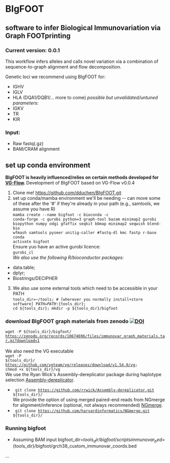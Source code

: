 # BIgFOOT
## software to infer Biological Immunovariation via Graph FOOTprinting
### Current version: 0.0.1

This workflow infers alleles and calls novel variation via a combination of sequence-to-graph alignment and flow decomposition.

Genetic loci we recommend using BIgFOOT for:
- IGHV
- IGLV
- HLA (DQA1/DQB1/... more to come)
 <i> possible but unvalidated/untuned parameters: </i>
- IGKV
- TR
- KIR

### Input: 
- Raw fastq(.gz)
- BAM/CRAM alignment

## set up conda environment
<b> BIgFOOT is heavily influenced/relies on certain methods developed for <a href="https://bitbucket.org/jbaaijens/vg-flow/src/master/">VG-Flow</a>. </b> Development of BIgFOOT based on VG-Flow v0.0.4

1) Clone me! https://github.com/dduchen/BIgFOOT.git
2) set up conda/mamba environment we'll be needing -- can move some of these after the '#' if they're already in your path (e.g., samtools, we assume you have R)<br>
<code>mamba create --name bigfoot -c bioconda -c conda-forge -c gurobi python=3 graph-tool bazam minimap2 gurobi biopython numpy odgi gfaffix seqkit bbmap minimap2 seqwish blend-bio wfmash samtools pyseer unitig-caller #fastq-dl kmc fastp r-base
conda activate bigfoot </code><br>
Ensure yuo have an active gurobi licence:<br>
<code>gurobi_cl</code><br>
<i> We also use the following R/bioconductor packages: </i><br>
- data.table;
- dplyr;
- Biostrings/DECIPHER </code>

3) We also use some external tools which need to be accessible in your PATH<br>
<code>tools_dir=~/tools; # [wherever you normally install+store software]
PATH=$PATH:${tools_dir};
cd ${tools_dir};
mkdir -p ${tools_dir}/bigfoot </code><br>
### download BIgFOOT graph materials from zenodo <a href="https://doi.org/10.5281/zenodo.10674696"><img src="https://zenodo.org/badge/DOI/10.5281/zenodo.10674696.svg" alt="DOI"></a><br>
<code>wget -P ${tools_dir}/bigfoot/ https://zenodo.org/records/10674696/files/immunovar_graph_materials.tar.gz?download=1 </code><br>
We also need the VG executable<br>
<code>wget -P ${tools_dir}/ https://github.com/vgteam/vg/releases/download/v1.54.0/vg; chmod +x ${tools_dir}/vg </code><br>
We use the Ryan Wick's Assembly-dereplicator package during haplotype selection <a href="https://github.com/rrwick/Assembly-Dereplicator">Assembly-dereplicator</a>.<br>
- <code> git clone https://github.com/rrwick/Assembly-dereplicator.git ${tools_dir}/ </code><br>
We provide the option of using merged paired-end reads from NGmerge for alignment/inference (optional, not always recommended) <a href="https://github.com/harvardinformatics/NGmerge">NGmerge</a>.<br>
- <code> git clone https://github.com/harvardinformatics/NGmerge.git ${tools_dir}/ </code><br>

### Running bigfoot
- Assuming BAM input
bigfoot_dir=${tools_dir}/bigfoot/scripts
immunovar_bed=${tools_dir}/bigfoot/grch38_custom_immunovar_coords.bed

...

